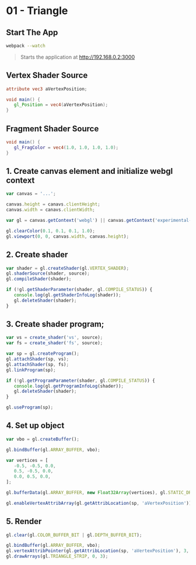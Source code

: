 # 01 - Triangle

## Start The App

```bash
webpack --watch
```

> Starts the application at http://192.168.0.2:3000

## Vertex Shader Source
```glsl
attribute vec3 aVertexPosition;

void main() {
   gl_Position = vec4(aVertexPosition);
}
```

## Fragment Shader Source
```glsl
void main() {
   gl_FragColor = vec4(1.0, 1.0, 1.0, 1.0);
}
```

## 1. Create canvas element and initialize webgl context
```javascript
var canvas = '...';

canvas.height = canavs.clientHeight;
canvas.width = canavs.clientWidth;

var gl = canvas.getContext('webgl') || canvas.getContext('experimental-webgl');

gl.clearColor(0.1, 0.1, 0.1, 1.0);
gl.viewport(0, 0, canvas.width, canvas.height);
```

## 2. Create shader
```javascript
var shader = gl.createShader(gl.VERTEX_SHADER);
gl.shaderSource(shader, source);
gl.compileShader(shader);

if (!gl.getShaderParameter(shader, gl.COMPILE_STATUS)) {
   console.log(gl.getShaderInfoLog(shader));
   gl.deleteShader(shader);
}
```

## 3. Create shader program;
```javascript
var vs = create_shader('vs', source);
var fs = create_shader('fs', source);

var sp = gl.createProgram();
gl.attachShader(sp, vs);
gl.attachShader(sp, fs);
gl.linkProgram(sp);

if (!gl.getProgramParameter(shader, gl.COMPILE_STATUS)) {
   console.log(gl.getProgramInfoLog(shader));
   gl.deleteShader(shader);
}

gl.useProgram(sp);
```

## 4. Set up object

```javascript
var vbo = gl.createBuffer();

gl.bindBuffer(gl.ARRAY_BUFFER, vbo);

var vertices = [
   -0.5, -0.5, 0.0,
   0.5, -0.5, 0.0,
   0.0, 0.5, 0.0,
];

gl.bufferData(gl.ARRAY_BUFFER, new Float32Array(vertices), gl.STATIC_DRAW);

gl.enableVertexAttribArray(gl.getAttribLocation(sp, 'aVertexPosition'));
```

## 5. Render
```javascript
gl.clear(gl.COLOR_BUFFER_BIT | gl.DEPTH_BUFFER_BIT);

gl.bindBuffer(gl.ARRAY_BUFFER, vbo);
gl.vertexAttribPointer(gl.getAttribLocation(sp, 'aVertexPosition'), 3, gl.FLOAT, false, 0, 0);
gl.drawArrays(gl.TRIANGLE_STRIP, 0, 3);
```
